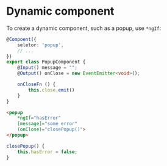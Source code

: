 #  Dynamic component

 To create a dynamic component, such as a popup, use `*ngIf`:

```typescript
@Compoent({
    seletor: 'popup',
    // ...
})
export class PopupComponent {
    @Input() message = "";
    @Output() onClose = new EventEmitter<void>();

    onCloseFn () {
        this.close.emit()
    }
}
```

```html
<popup
    *ngIf="hasError"
    [message]="some error"
    (onClose)="closePopup()">
</popup>
```

```typescript
closePopup() {
    this.hasError = false;
}
```
